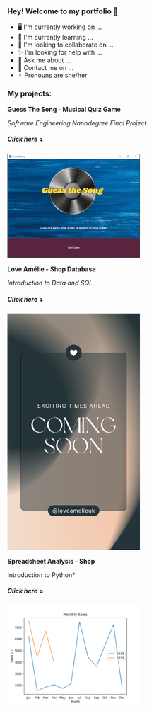 ### Hey! Welcome to my portfolio 👋

- 🖥️ I'm currently working on ...
- 🌱 I'm currently learning ...
- 🤝 I'm looking to collaborate on ...
- ✨ I'm looking for help with ...
- 💬 Ask me about ...
- 📲 Contact me on ...
- ♀️ Pronouns are she/her

### My projects:

**Guess The Song - Musical Quiz Game**

*Software Engineering Nanodegree Final Project*

##### Click here ⤵️
            
<a href="https://github.com/NCHassall/Portfolio/tree/main/guess-the-song-musical-quiz-game-python"> <img src="images/GuessTheSongStart.png" width="300px"> </a>

**Love Amélie - Shop Database**

*Introduction to Data and SQL*

##### Click here ⤵️

<a href="https://github.com/NCHassall/Portfolio/tree/main/love-amelie-shop-database-mysql"> <img src="images/LoveAmelieComingSoon.png" width="300px"> </a>


**Spreadsheet Analysis - Shop**

Introduction to Python*

##### Click here ⤵️

<a href="https://github.com/NCHassall/Portfolio/tree/main/spreadsheet-analysis-shop-python"> <img src="images/SalesByMonth.png" width="300px"> </a>